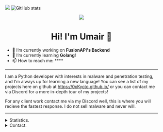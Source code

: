 <!--
**umair-akbar/umair-akbar** is a ✨ _special_ ✨ repository because its `README.md` (this file) appears on your GitHub profile.

Here are some ideas to get you started:

- 🔭 I’m currently working on ...
- 🌱 I’m currently learning ...
- 👯 I’m looking to collaborate on ...
- 🤔 I’m looking for help with ...
- 💬 Ask me about ...
- 📫 How to reach me: ...
- 😄 Pronouns: ...
- ⚡ Fun fact: ...
-->

![](https://visitor-badge.laobi.icu/badge?page_id=umair-akbar.umair-akbar)
![GitHub stats](https://github-readme-stats.vercel.app/api?username=umair-akbar&show_icons=true&theme=tokyonight)

<p align=center>
  <img src="https://avatars2.githubusercontent.com/u/62894286?s=200"/>
</p>
<h1 align=center>Hi! I'm Umair 👋</h1>

- 🔭 I’m currently working on **FusionAPI's Backend**
- 🌱 I’m currently learning **Golang**!
- 📫 How to reach me: ****

<hr>

I am a Python developer with interests in malware and penetration testing, and I'm always up for learning a new language! You can see a list of my projects here on github at https://0xKyoto.github.io/ or you can contact me via Discord for a more in-depth tour of my projects!

For any client work contact me via my Discord well, this is where you will recieve the fastest response. I do not sell malware and never will.

<hr>

<details>
      <summary>Statistics.</summary>
  <p align=center>
    <a href="https://github.com/umair-akbar">
      <img align="center" src="https://github-readme-stats.vercel.app/api?username=0xKyoto&show_icons=true&include_all_commits=true&show_icons=true&title_color=303030&icon_color=303030&text_color=303030&bg_color=ffffff&hide_border=true" alt="Umair's Statistics" />
      <img align="center" src="https://github-readme-stats.vercel.app/api/top-langs/?username=0xKyoto&show_icons=true&show_icons=true&title_color=fff&icon_color=303030&text_color=303030&bg_color=ffffff&hide_border=true" alt="Umair's Statistics" />
    </a>
  </p>
</details>
<details>
      <summary>Contact.</summary>
  <p align=center>
    <a href="https://github.com/0xKyoto">Github lol.</a>
    <br>
    <a href="mailto:oxy@pleasedox.me">oxy@pleasedox.me</a>
    <br>
    <a href="https://twitter.com/SimpSwapper">@SimpSwapper</a>
    <br>
    <a href="https://discord.gg/HUV7HWh">Oxycontin#4362</a>
  </p>
</details>
